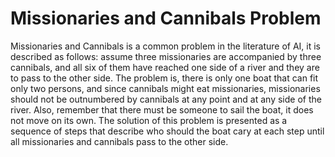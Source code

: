 # Missionaries and Cannibals Problem
 Missionaries and Cannibals is a common problem in the literature of AI, it is described as follows: assume three missionaries are accompanied by three cannibals, and all six of them have reached one side of a river and they are to pass to the other side. The problem is, there is only one boat that can fit only two persons, and since cannibals might eat missionaries, missionaries should not be outnumbered by cannibals at any point and at any side of the river. Also, remember that there must be someone to sail the boat, it does not move on its own. The solution of this problem is presented as a sequence of steps that describe who should the boat cary at each step until all missionaries and cannibals pass to the other side.
